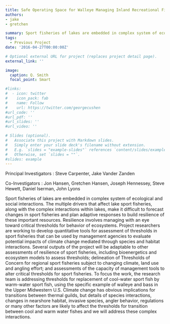 ```yaml
---
title: Safe Operating Space for Walleye Managing Inland Recreational Fisheries for Climate Change
authors:
- jake
- gretchen

summary: Sport fisheries of lakes are embedded in complex system of ecological and social interactions. The multiple drivers that affect lake sport fisheries, along with the complex interactions within lakes, make it difficult to forecast changes in sport fisheries and plan adaptive responses to build resilience of these important resources. Resilience involves managing with an eye toward critical thresholds for behavior of ecosystems.
tags:
  - Previous Project
date: '2016-04-27T00:00:00Z'

# Optional external URL for project (replaces project detail page).
external_link: ''

image:
  caption: Q. Smith
  focal_point: Smart

#links:
#  - icon: twitter
#    icon_pack: fab
#    name: Follow
#    url: https://twitter.com/georgecushen
#url_code: ''
#url_pdf: ''
#url_slides: ''
#url_video: ''

# Slides (optional).
#   Associate this project with Markdown slides.
#   Simply enter your slide deck's filename without extension.
#   E.g. `slides = "example-slides"` references `content/slides/example-slides.md`.
#   Otherwise, set `slides = ""`.
#slides: example
---
```


Principal Investigators :
Steve Carpenter, Jake Vander Zanden

Co-Investigators :
Jon Hansen, Gretchen Hansen, Joseph Hennessey, Steve Hewett, Daniel Iserman, John Lyons

Sport fisheries of lakes are embedded in complex system of ecological and social interactions. The multiple drivers that affect lake sport fisheries, along with the complex interactions within lakes, make it difficult to forecast changes in sport fisheries and plan adaptive responses to build resilience of these important resources. Resilience involves managing with an eye toward critical thresholds for behavior of ecosystems. Project researchers are working to develop quantitative tools for assessment of thresholds in sport fisheries that can be used by management agencies to evaluate potential impacts of climate change mediated through species and habitat interactions. Several outputs of the project will be adaptable to other assessments of resilience of sport fisheries, including bioenergetics and ecosystem models to assess thresholds; delineation of Thresholds of Concern for regional sport fisheries subject to changing climate, land use and angling effort; and assessments of the capacity of management tools to alter critical thresholds for sport fisheries. To focus the work, the research team is addressing thresholds for replacement of cool-water sport fish by warm-water sport fish, using the specific example of walleye and bass in the Upper Midwestern U.S. Climate change has obvious implications for transitions between thermal guilds, but details of species interactions, changes in nearshore habitat, invasive species, angler behavior, regulations or many other factors are likely to affect the thresholds for transition between cool and warm water fishes and we will address these complex interactions. 
